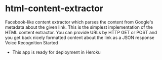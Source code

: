 html-content-extractor
======================

Facebook-like content extractor which parses the content from Google's metadata about the given link. This is the simplest implementation of the HTML content extractor. You can provide URLs by HTTP GET or POST and you get back nicely formatted content about the link as a JSON response
Voice Recognition Started


* This app is ready for deployment in Heroku
